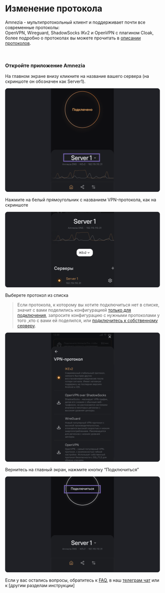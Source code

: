 # Изменение протокола

Amnezia - мультипротокольный клиент и поддерживает почти все современные протоколы:  
OpenVPN, Wireguard, ShadowSocks IKv2 и OpenVPN с плагином  Cloak, более подробно о протоколах вы можете прочитать в [описании протоколов].


&nbsp;

### Откройте приложение Amnezia


 На главном экране  внизу  кликните на название вашего сервера  (на скриншоте он обозначен как Server1). 

![instruction 1](https://raw.githubusercontent.com/amnezia-vpn/amnezia.org-content/master/docs/ru/instructions/14_protocol-change/img/cp_ru_1.png)

Нажмите  на белый прямоугольник  с названием VPN-протокола, 
как на скриншоте

![instruction 1](https://raw.githubusercontent.com/amnezia-vpn/amnezia.org-content/master/docs/ru/instructions/14_protocol-change/img/cp_ru_2.png)

Выберете протокол из списка 

>Если протокола, к которому вы хотите подключиться нет в списке, значит с вами поделились  конфигурацией [только для подключения], запросите конфигурацию с нужными протоколами у того ,кто с вами ей поделился, или [подключитесь к собственному серверу].  


![instruction 1](https://raw.githubusercontent.com/amnezia-vpn/amnezia.org-content/master/docs/ru/instructions/14_protocol-change/img/cp_ru_3.png)

Вернитесь на главный экран, нажмите кнопку “Подключиться”

![instruction 1](https://raw.githubusercontent.com/amnezia-vpn/amnezia.org-content/master/docs/ru/instructions/14_protocol-change/img/cp_ru_4.png)


Если у вас остались вопросы, обратитесь к [FAQ], в наш [телеграм чат] или к [другим разделам инструкции]


[amnezia-site-ext-link]: https://amnezia-web-nx1r.vercel.app
[about-int-link]: /about  
[FAQ]: ../faq
[телеграм чат]: https://t.me/amnezia_vpn
[описании протоколов]: ../instructions/09_about_protocols
[только для подключения]: ../instructions/29_connection_access_only
[подключитесь к собственному серверу]: ../instructions/0_starter-guide




















